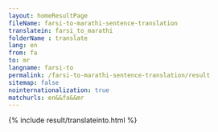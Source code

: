 ```yaml
---
layout: homeResultPage
fileName: farsi-to-marathi-sentence-translation
translatein: farsi_to_marathi
folderName : translate
lang: en
from: fa
to: mr
langname: farsi-to
permalink: /farsi-to-marathi-sentence-translation/result
sitemap: false
nointernationalization: true
matchurls: en&&fa&&mr
---
```

{% include result/translateinto.html %}

<script src="/js/result/translation.js" data-foldername="{{page.folderName}}" data-lang="{{page.lang}}"></script>
